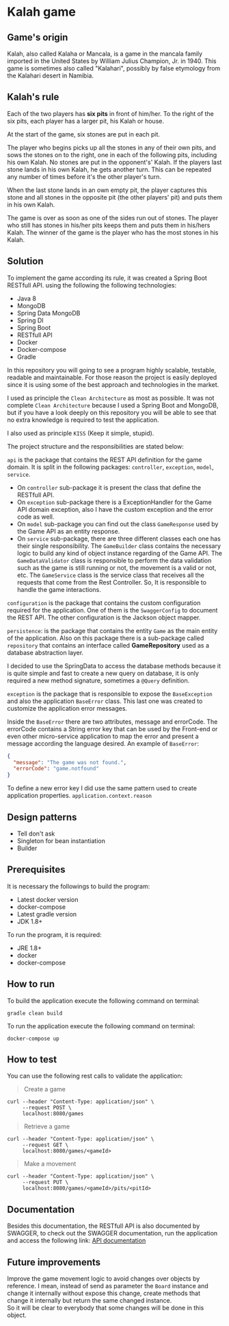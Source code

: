 # Kalah game


## Game's origin
Kalah, also called Kalaha or Mancala, is a game in the mancala family imported in the United States by William Julius Champion, Jr. in 1940. 
This game is sometimes also called "Kalahari", possibly by false etymology from the Kalahari desert in Namibia.


## Kalah's rule
Each of the two players has ​**​six pits​** ​in front of him/her. To the right of the six pits, each player has a larger pit, his Kalah or house.

At the start of the game, six stones are put in each pit.

The player who begins picks up all the stones in any of their own pits, and sows the stones on to the right, one in each of the following pits, 
including his own Kalah. No stones are put in the opponent's' Kalah. If the players last stone lands in his own Kalah, he gets another turn. 
This can be repeated any number of times before it's the other player's turn.

When the last stone lands in an own empty pit, the player captures this stone and all stones in the opposite pit (the other players' pit)
and puts them in his own Kalah.

The game is over as soon as one of the sides run out of stones. The player who still has stones in his/her
pits keeps them and puts them in his/hers Kalah. The winner of the game is the player who has the most stones in his Kalah.

## Solution

To implement the game according its rule, it was created a Spring Boot RESTfull API. using the following the following technologies:

- Java 8
- MongoDB
- Spring Data MongoDB
- Spring DI
- Spring Boot
- RESTfull API
- Docker
- Docker-compose
- Gradle

In this repository you will going to see a program highly scalable, testable, readable and maintainable. For those reason
the project is easily deployed since it is using some of the best approach and technologies in the market.

I used as principle the `Clean Architecture` as most as possible. It was not complete `Clean Architecture` because I used a Spring Boot and
MongoDB, but if you have a look deeply on this repository you will be able to see that no extra knowledge is required to test the application.

I also used as principle `KISS` (Keep it simple, stupid).

The project structure and the responsibilities are stated below:

`api` is the package that contains the REST API definition for the game domain. 
It is split in the following packages: `controller`, `exception`, `model`, `service`.

- On `controller` sub-package it is present the class that define the RESTfull API.
- On `exception` sub-package there is a ExceptionHandler for the Game API domain exception, also
I have the custom exception and the error code as well.
- On `model` sub-package you can find out the class `GameResponse` used by the Game API as an entity response.
- On `service` sub-package, there are three different classes each one has their single responsibility. 
The `GameBuilder` class contains the necessary logic to build any kind of object instance regarding of the Game API.
The `GameDataValidator` class is responsible to perform the data validation such as the game is still running or not, the movement is a valid or not, etc.
The `GameService` class is the service class that receives all the requests that come from the Rest Controller. So, It is responsible
to handle the game interactions.

`configuration` is the package that contains the custom configuration required for the application. One of them is
the `SwaggerConfig` to document the REST API. The other configuration is the Jackson object mapper. 

`persistence`: is the package that contains the entity `Game` as the main entity of the application. Also on this package there is
a sub-package called `repository` that contains an interface called **GameRepository** used as a database abstraction layer.

I decided to use the SpringData to access the database methods because it is quite simple and fast to create a new query on database, 
it is only required a new method signature, sometimes a `@Query` definition.

`exception` is the package that is responsible to expose the `BaseException` and also the application `BaseError` class. 
This last one was created to customize the application error messages.

Inside the `BaseError` there are two attributes, message and errorCode. The errorCode contains a String error key that can be used by the
Front-end or even other micro-service application to map the error and present a message according the language desired. An example of `BaseError`:

````json
{
  "message": "The game was not found.",
  "errorCode": "game.notfound"
}
````  

To define a new error key I did use the same pattern used to create application properties. 
`application.context.reason`

## Design patterns

- Tell don't ask
- Singleton for bean instantiation
- Builder

## Prerequisites

It is necessary the followings to build the program:
- Latest docker version
- docker-compose
- Latest gradle version
- JDK 1.8+

To run the program, it is required:
- JRE 1.8+
- docker
- docker-compose


## How to run

To build the application execute the following command on terminal:

```
gradle clean build
```

To run the application execute the following command on terminal:

```
docker-compose up
```

## How to test

You can use the following rest calls to validate the application:

> Create a game

```
curl --header "Content-Type: application/json" \ 
     --request POST \ 
     localhost:8080/games
```

> Retrieve a game

```
curl --header "Content-Type: application/json" \ 
     --request GET \ 
     localhost:8080/games/<gameId>
```

> Make a movement

```
curl --header "Content-Type: application/json" \ 
     --request PUT \ 
     localhost:8080/games/<gameId>/pits/<pitId>
```

## Documentation

Besides this documentation, the RESTfull API is also documented by SWAGGER, to check out 
the SWAGGER documentation, run the application and access the following link: [API documentation](http://localhost:8080/swagger-ui.html)

## Future improvements

Improve the game movement logic to avoid changes over objects by reference. I mean, instead of send as parameter the `Board` instance and change it internally without expose this change, create methods that change it internally but return the same changed instance.  
So it will be clear to everybody that some changes will be done in this object.